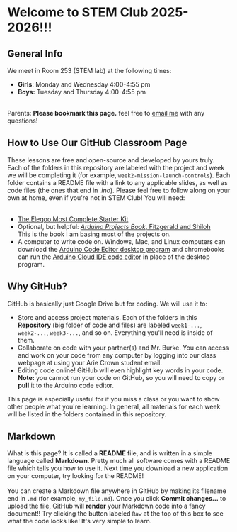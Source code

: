 # Welcome to STEM Club 2025-2026!!!

## General Info
We meet in Room 253 (STEM lab) at the following times:<ul>
<li><b>Girls</b>: Monday and Wednesday 4:00-4:55 pm</li>
<li><b>Boys:</b> Tuesday and Thursday 4:00-4:55 pm</li>
</ul>
<br>
Parents: <b>Please bookmark this page.</b> feel free to <a href="mailto:aburke@ariecrown.org">email me</a>
 with any questions!



## How to Use Our GitHub Classroom Page
These lessons are free and open-source and developed by yours truly. Each of the folders in this repository are labeled with the project and week we will be completing it (for example, <code>week2-mission-launch-controls</code>). Each folder contains a README file with a link to any applicable slides, as well as code files (the ones that end in <i>.ino</i>). Please feel free to follow along on your own at home, even if you're not in STEM Club! You will need:
<br><br>
<ul><li><a href="amazon.com/EL-KIT-001-Project-Complete-Starter-Tutorial/dp/B01CZTLHGE/ref=sr_1_1?crid=1NEUO52FCWUA7&dib=eyJ2IjoiMSJ9.mZ64xWPEYV5jxuInUAX0ri5lHi0YqZR9lOaIhkzAoPe22bKnUkk4jeEMuV5eQm6FB61YzAgDSI6qGOl2t12qECr9FxRQ1j7YOd4IPlaQ7ywN5WFsCApblq3A3Di_gVx2cdROKxZroM3dDkqnMW-zM72cXibCzBrzFagwm6uzmtpwppZN5et4DZpYzcIpaywXvm_cw6aSmnetefflorAKcpik1wcDnsEqbVkIzznuatI.-p_Ebw_zReDy4k82WbfhnHCnSdbjswQhpr1v_pY7Klo&dib_tag=se&keywords=elegoo+most+complete&qid=1760752078&sprefix=elegoo+most+comple%2Caps%2C316&sr=8-1">The Elegoo Most Complete Starter Kit</a></li>
<li>Optional, but helpful: <a href="https://www.amazon.com/Arduino-Projects-Book-Scott-Fitzgerald/dp/B07G4PV9WS/ref=sr_1_9?crid=X3IB5C110QP3&dib=eyJ2IjoiMSJ9.vP-6b4F10NcFB2nF4m2WXTYJyGA_Cimv7UKzYXZ6ohpFk_cXEgua3FRsIrTp8kwWbPedqjLr6IlX6kYLCesrmxMKeNccLp7c3f4A47EAlhk0mBJIozxg81KUDpuQNMMDw1nIOSCtLkOB4tQsWzSFxuRmonGqZTJL9p-9iU1OvHwPEH06eGsbKW1TLSGqEHu3hh8BpD2mYwQgh764ASWPL_sp9CnKk6mUQvrIZIJyEN6CCQbKCOm6lmrwoYBtEGhQ9-bnuE7VHPkgoO7eH8m5j0wWz5yfuMIuGx9CgrEoA50.JVozUM2S2E_1OnS_F0FKViMCqbVq8VsSy4o7nLzxrNE&dib_tag=se&keywords=arduino+projects+book&qid=1760752392&sprefix=arduino+projects+boo%2Caps%2C264&sr=8-9"><i>Arduino Projects Book</i>, Fitzgerald and Shiloh</li></a> This is the book I am basing most of the projects on.</li>
<li>A computer to write code on. Windows, Mac, and Linux computers can download the <a href="https://www.arduino.cc/en/software/">Arduino Code Editor desktop program</a> and chromebooks can run the <a href="https://app.arduino.cc/sketches?custom_banner=cloud_banner">Arduino Cloud IDE code editor</a> in place of the desktop program.</li>
</ul>


## Why GitHub?
GitHub is basically just Google Drive but for coding. We will use it to: <ul>
<li>Store and access project materials. Each of the folders in this <b>Repository</b> (big folder of code and files) are labeled <code>week1-...</code>, <code>week2-...</code>, <code>week3-...</code>, and so on. Everything you'll need is inside of them.</li>
<li>Collaborate on code with your partner(s) and Mr. Burke. You can access and work on your code from any computer by logging into our class webpage at <https://classroom.github.com/classrooms/238337690-ac-stem-club-classroom> using your Arie Crown student email.</li>
<li>Editing code online! GitHub will even highlight key words in your code. <b>Note:</b> you cannot run your code on GitHub, so you will need to copy or <b>pull</b> it to the Arduino code editor.</li>
</ul>
This page is especially useful for if you miss a class or you want to show other people what you're learning. In general, all materials for each week will be listed in the folders contained in this repository.

  
## Markdown
What is this page? It is called a <b>README</b> file, and is written in a simple language called <b>Markdown</b>. Pretty much all software comes with a README file which tells you how to use it. Next time you download a new application on your computer, try looking for the README!
<br><br>
You can create a Markdown file anywhere in GitHub by making its filename end in <code>.md</code> (for example, <code>my_file.md</code>). Once you click <b>Commit changes...</b> to upload the file, GitHub will <b>render</b> your Markdown code into a fancy document!! Try clicking the button labeled <code>Raw</code> at the top of this box to see what the code looks like! It's very simple to learn.
